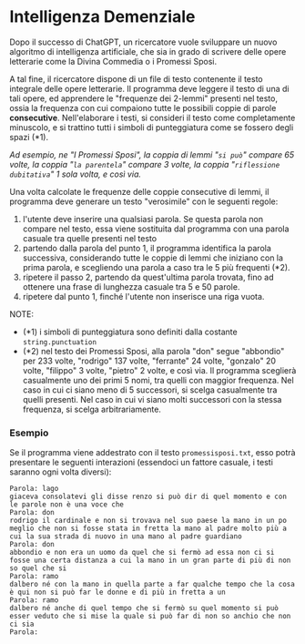 # Intelligenza Demenziale

Dopo il successo di ChatGPT, un ricercatore vuole sviluppare un nuovo algoritmo di intelligenza artificiale, che sia in grado di scrivere delle opere letterarie come la Divina Commedia o i Promessi Sposi.

A tal fine, il ricercatore dispone di un file di testo contenente il testo integrale delle opere letterarie. Il programma deve leggere il testo di una di tali opere, ed apprendere le "frequenze dei 2-lemmi" presenti nel testo, ossia la frequenza con cui compaiono tutte le possibili coppie di parole **consecutive**.
Nell'elaborare i testi, si consideri il testo come completamente minuscolo, e si trattino tutti i simboli di punteggiatura come se fossero degli spazi (*1).

*Ad esempio, ne "I Promessi Sposi", la coppia di lemmi "`si può`" compare 65 volte, la coppia "`la parentela`" compare 3 volte, la coppia "`riflessione dubitativa`" 1 sola volta, e così via.*

Una volta calcolate le frequenze delle coppie consecutive di lemmi, il programma deve generare un testo "verosimile" con le seguenti regole:

1. l'utente deve inserire una qualsiasi parola. Se questa parola non compare nel testo, essa viene sostituita dal programma con una parola casuale tra quelle presenti nel testo
2. partendo dalla parola del punto 1, il programma identifica la parola successiva, considerando tutte le coppie di lemmi che iniziano con la prima parola, e scegliendo una parola a caso tra le 5 più frequenti (*2).
3. ripetere il passo 2, partendo da quest'ultima parola trovata, fino ad ottenere una frase di lunghezza casuale tra 5 e 50 parole.
4. ripetere dal punto 1, finché l'utente non inserisce una riga vuota.

NOTE:
- (*1) i simboli di punteggiatura sono definiti dalla costante `string.punctuation`
- (*2) nel testo dei Promessi Sposi, alla parola "don" segue "abbondio" per 233 volte, "rodrigo" 137 volte, "ferrante" 24 volte, "gonzalo" 20 volte, "filippo" 3 volte, "pietro" 2 volte, e così via. Il programma sceglierà casualmente uno dei primi 5 nomi, tra quelli con maggior frequenza. Nel caso in cui ci siano meno di 5 successori, si scelga casualmente tra quelli presenti. Nel caso in cui vi siano molti successori con la stessa frequenza, si scelga arbitrariamente.

### Esempio

Se il programma viene addestrato con il testo `promessisposi.txt`, esso potrà presentare le seguenti interazioni (essendoci un fattore casuale, i testi saranno ogni volta diversi):

```
Parola: lago
giaceva consolatevi gli disse renzo si può dir di quel momento e con le parole non è una voce che 
Parola: don
rodrigo il cardinale e non si trovava nel suo paese la mano in un po meglio che non si fosse stata in fretta la mano al padre molto più a cui la sua strada di nuovo in una mano al padre guardiano
Parola: don
abbondio e non era un uomo da quel che si fermò ad essa non ci si fosse una certa distanza a cui la mano in un gran parte di più di non so quel che si 
Parola: ramo
dalbero né con la mano in quella parte a far qualche tempo che la cosa è qui non si può far le donne e di più in fretta a un 
Parola: ramo
dalbero né anche di quel tempo che si fermò su quel momento si può esser veduto che si mise la quale si può far di non so anchio che non ci sia 
Parola:
```

